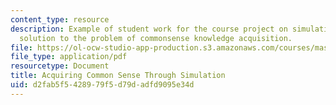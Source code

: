 ```yaml
---
content_type: resource
description: Example of student work for the course project on simulation as an alternative
  solution to the problem of commonsense knowledge acquisition.
file: https://ol-ocw-studio-app-production.s3.amazonaws.com/courses/mas-964-common-sense-reasoning-for-interactive-applications-fall-2002/d2fab5f5428979f5d79dadfd9095e34d_proj_file3.pdf
file_type: application/pdf
resourcetype: Document
title: Acquiring Common Sense Through Simulation
uid: d2fab5f5-4289-79f5-d79d-adfd9095e34d
---
```


